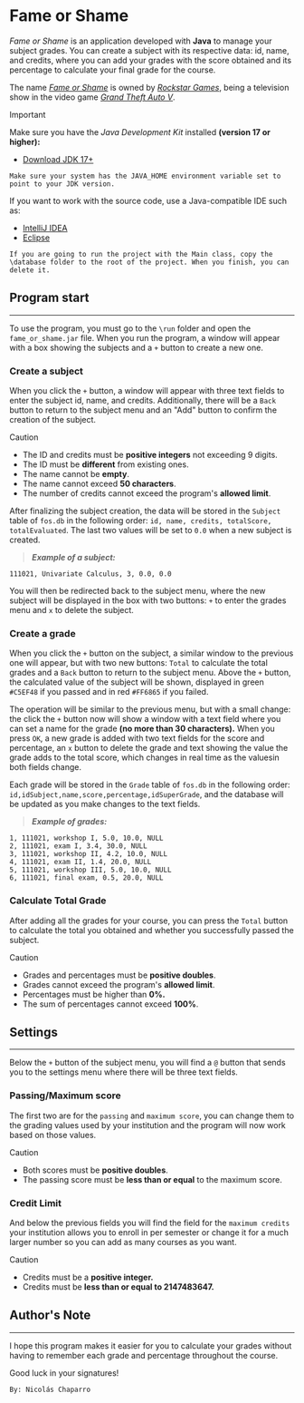 # Fame or Shame

_Fame or Shame_ is an application developed with **Java** to manage your subject
grades. You can create a subject with its respective data: id, name, and credits,
where you can add your grades with the score obtained and its percentage to calculate
your final grade for the course.

The name [_Fame or Shame_](https://gta.fandom.com/wiki/Fame_or_Shame) is owned by
[_Rockstar Games_](https://www.rockstargames.com/), being a television show in the
video game [_Grand Theft Auto V_](https://www.rockstargames.com/gta-v).

> [!IMPORTANT]
> Make sure you have the _Java Development Kit_ installed **(version 17 or higher):**
>- [Download JDK 17+](https://www.oracle.com/java/technologies/javase/jdk17-archive-downloads.html)
>
>  `Make sure your system has the JAVA_HOME environment variable set to point to your JDK version.`
> 
> If you want to work with the source code, use a Java-compatible IDE such as:
> - [IntelliJ IDEA](https://www.jetbrains.com/idea/download/)
> - [Eclipse](https://www.eclipse.org/downloads/)
> 
>  `If you are going to run the project with the Main class, copy the \database
> folder to the root of the project. When you finish, you can delete it.`


## Program start

-------------

To use the program, you must go to the `\run` folder and open the `fame_or_shame.jar` file.
When you run the program, a window will appear with a box showing the subjects
and a `+` button to create a new one.


### Create a subject

When you click the `+` button, a window will appear with three text fields
to enter the subject id, name, and credits. Additionally, there will be a
`Back` button to return to the subject menu and an "Add" button to confirm
the creation of the subject.

> [!CAUTION]
> - The ID and credits must be **positive integers** not exceeding 9 digits.
> - The ID must be **different** from existing ones.
> - The name cannot be **empty**.
> - The name cannot exceed **50 characters**.
> - The number of credits cannot exceed the program's **allowed limit**.
 
After finalizing the subject creation, the data will be stored in the `Subject`
table of `fos.db` in the following order: `id, name, credits, totalScore,
totalEvaluated`. The last two values will be set to `0.0` when a new subject
is created.

> _**Example of a subject:**_
    
    111021, Univariate Calculus, 3, 0.0, 0.0

You will then be redirected back to the subject menu, where the new subject
will be displayed in the box with two buttons: `+` to enter the grades menu
and `x` to delete the subject.


### Create a grade

When you click the `+` button on the subject, a similar window to the
previous one will appear, but with two new buttons: `Total` to calculate
the total grades and a `Back` button to return to the subject menu. Above
the `+` button, the calculated value of the subject will be shown, displayed
in green `#C5EF48` if you passed and in red `#FF6865` if you failed.

The operation will be similar to the previous menu, but with a small change:
the click the `+` button now will show a window with a text field where you
can set a name for the grade **(no more than 30 characters).** When you press
`OK`, a new grade is added with two text fields for the score and percentage,
an `x` button to delete the grade and text showing the value the grade adds
to the total score, which changes in real time as the values ​​in both fields
change.

Each grade will be stored in the `Grade` table of `fos.db` in the following
order: `id,idSubject,name,score,percentage,idSuperGrade`, and the database
will be updated as you make changes to the text fields.

> _**Example of grades:**_

    1, 111021, workshop I, 5.0, 10.0, NULL
    2, 111021, exam I, 3.4, 30.0, NULL
    3, 111021, workshop II, 4.2, 10.0, NULL
    4, 111021, exam II, 1.4, 20.0, NULL
    5, 111021, workshop III, 5.0, 10.0, NULL
    6, 111021, final exam, 0.5, 20.0, NULL


### Calculate Total Grade

After adding all the grades for your course, you can press the `Total`
button to calculate the total you obtained and whether you successfully
passed the subject.

> [!CAUTION]
> - Grades and percentages must be **positive doubles**.
> - Grades cannot exceed the program's **allowed limit**.
> - Percentages must be higher than **0%.**
> - The sum of percentages cannot exceed **100%**.


## Settings

-------------

Below the `+` button of the subject menu, you will find a `@` button
that sends you to the settings menu where there will be three text fields.


### Passing/Maximum score

The first two are for the `passing` and `maximum score`, you can
change them to the grading values used by your institution and the
program will now work based on those values.

> [!CAUTION]
> - Both scores must be **positive doubles**.
> - The passing score must be **less than or equal** to the maximum
score.


### Credit Limit

And below the previous fields you will find the field for the `maximum
credits` your institution allows you to enroll in per semester or change
it for a much larger number so you can add as many courses as you want.

> [!CAUTION]
> - Credits must be a **positive integer.**
> - Credits must be **less than or equal to 2147483647.**

## Author's Note

-------------

I hope this program makes it easier for you to calculate your grades without
having to remember each grade and percentage throughout the course.

Good luck in your signatures!

    By: Nicolás Chaparro
